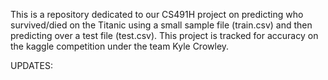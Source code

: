 This is a repository dedicated to our CS491H project on predicting who survived/died on the Titanic using a small sample file (train.csv) and then predicting over a test file (test.csv).
This project is tracked for accuracy on the kaggle competition under the team Kyle Crowley.

UPDATES:
